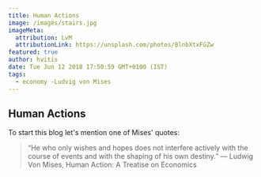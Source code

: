 ```yaml
---
title: Human Actions
image: /images/stairs.jpg
imageMeta:
  attribution: LvM
  attributionLink: https://unsplash.com/photos/8lnbXtxFGZw
featured: true
author: hvitis
date: Tue Jun 12 2018 17:50:59 GMT+0100 (IST)
tags:
  - economy -Ludvig von Mises
---
```


## Human Actions

To start this blog let's mention one of Mises' quotes:

> “He who only wishes and hopes does not interfere actively with the course of events and with the shaping of his own destiny.” ― Ludwig Von Mises, Human Action: A Treatise on Economics
